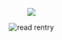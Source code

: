 <p align="center"> 
    <img src="https://komarev.com/ghpvc/?username=WindArchCookie&label=The+darkness+will+vanish!&color=d0dc75&style=flat-circle"/>
<p align="center">
</p>
<p align="center">
<img src="https://files.catbox.moe/oce3py.gif" alt="read rentry">
<p align="center">



